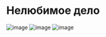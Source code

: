 # Нелюбимое дело
![image](https://user-images.githubusercontent.com/72396348/135212768-6f884360-aa18-4ac4-9fef-0ddf72aa4613.png)
![image](https://user-images.githubusercontent.com/72396348/135212799-1432839d-41f5-457b-a108-8643b5e477b1.png)
![image](https://user-images.githubusercontent.com/72396348/135212864-d1d98f46-206e-4d22-a659-94d4b6a2ca64.png)
